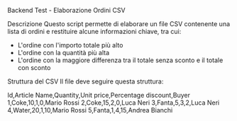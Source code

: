 Backend Test - Elaborazione Ordini CSV

Descrizione
Questo script permette di elaborare un file CSV contenente una lista di ordini e restituire alcune informazioni chiave, tra cui:  
- L'ordine con l'importo totale più alto  
- L'ordine con la quantità più alta  
- L'ordine con la maggiore differenza tra il totale senza sconto e il totale con sconto  

Struttura del CSV
Il file deve seguire questa struttura:

   Id,Article Name,Quantity,Unit price,Percentage discount,Buyer
   1,Coke,10,1,0,Mario Rossi
   2,Coke,15,2,0,Luca Neri
   3,Fanta,5,3,2,Luca Neri
   4,Water,20,1,10,Mario Rossi
   5,Fanta,1,4,15,Andrea Bianchi



